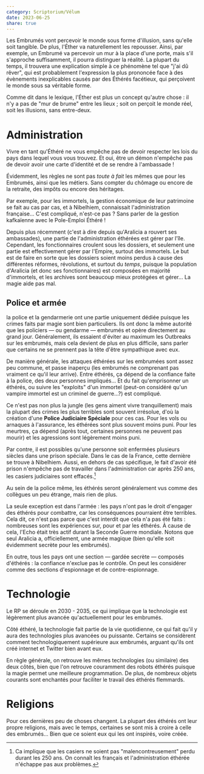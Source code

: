 ```yaml
---
category: Scriptorium/Vélum
date: 2023-06-25
share: true
---
```


Les Embrumés vont percevoir le monde sous forme d'illusion, sans qu'elle soit tangible. De plus, l'Éther va naturellement les repousser. Ainsi, par exemple, un Embrumé va percevoir un mur à la place d'une porte, mais s'il s'approche suffisamment, il pourra distinguer la réalité. La plupart du temps, il trouvera une explication simple à ce phénomène tel que "j'ai dû rêver", qui est probablement l'expression la plus prononcée face à des évènements inexplicables causés par des Éthérés facétieux, qui perçoivent le monde sous sa véritable forme. 

Comme dit dans le lexique, l'Éther est plus un concept qu'autre chose : il n'y a pas de "mur de brume" entre les lieux ; soit on perçoit le monde réel, soit les illusions, sans entre-deux.

# Administration

Vivre en tant qu'Éthéré ne vous empêche pas de devoir respecter les lois du pays dans lequel vous vous trouvez. Et oui, être un démon n'empêche pas de devoir avoir une carte d'identité et de se rendre à l'ambassade !

Évidemment, les règles ne sont pas *toute à fait* les mêmes que pour les Embrumés, ainsi que les métiers. Sans compter du chômage ou encore de la retraite, des impôts ou encore des héritages.

Par exemple, pour les immortels, la gestion économique de leur patrimoine se fait au cas par cas, et à Nibelhiem, connaissait l'administration française… C'est compliqué, n'est-ce pas ? Sans parler de la gestion kafkaïenne avec le Pole-Emploi Éthéré !

Depuis plus récemment (c'est à dire depuis qu'Aralicia a rouvert ses ambassades), une partie de l'administration éthérées est gérer par l'île. Cependant, les fonctionnaires croulent sous les dossiers, et seulement une partie est effectivement gérer par l'Empire, surtout des immortels.
Le but est de faire en sorte que les dossiers soient moins perdus à cause des différentes réformes, révolutions, et surtout du *temps*, puisque la population d'Aralicia (et donc ses fonctionnaires) est composées en majorité d'immortels, et les archives sont beaucoup mieux protégées et gérer… La magie aide pas mal.

## Police et armée

la police et la gendarmerie ont une partie uniquement dédiée puisque les crimes faits par magie sont bien particuliers. Ils ont donc la même autorité que les policiers — ou gendarme — embrumés et opère directement au grand jour. Généralement, ils essaient d'éviter au maximum les Outbreaks sur les embrumés, mais cela devient de plus en plus difficile, sans parler que certains ne se prennent pas la tête d'être sympathique avec eux.

De manière générale, les attaques éthérées sur les embrumées sont assez peu commune, et passe inaperçu (les embrumés ne comprenant pas vraiment ce qu'il leur arrive). Entre éthérés, ça dépend de la confiance faite à la police, des deux personnes impliqués… Et du fait qu'emprisonner un éthérés, ou suivre les "exploits" d'un immortel (peut-on considéré qu'un vampire immortel est un criminel de guerre…?) est compliqué.

Ce n'est pas non plus la jungle (les gens aiment vivre tranquillement) mais la plupart des crimes les plus terribles sont souvent irrésolue, d'où la création d'une **Police Judiciaire Spéciale** pour ces cas. Pour les vols ou arnaques à l'assurance, les éthérées sont plus souvent moins puni. Pour les meurtres, ça dépend (après tout, certaines personnes ne peuvent pas mourir) et les agressions sont légèrement moins puni.

Par contre, il est possibles qu'une personne soit enfermées plusieurs siècles dans une prison spéciale. Dans le cas de la France, cette dernière se trouve à Nibelhiem.
Aussi, en dehors de cas spécifique, le fait d'avoir été prison n'empêche pas de travailler dans l'administration car après 250 ans, les casiers judiciaires sont effacés.[^1]

Au sein de la police même, les éthérés seront généralement vus comme des collègues un peu étrange, mais rien de plus.

La seule exception est dans l'armée : les pays n'ont pas le droit d'engager des éthérés pour combattre, car les conséquences pourraient être terribles. Cela dit, ce n'est pas parce que c'est interdit que cela n'a pas été faits : nombreuses sont les expériences sur, pour et par les éthérés. À cause de cela, l'Echo était très actif durant la Seconde Guerre mondiale.
Notons que seul Aralicia a, officiellement, une armée magique (bien qu'elle soit évidemment secrète pour les embrumés).

En outre, tous les pays ont une section — gardée secrète — composés d'éthérés : la confiance n'exclue pas le contrôle. On peut les considérer comme des sections d'espionnage et de contre-espionnage.

# Technologie

Le RP se déroule en 2030 - 2035, ce qui implique que la technologie est légèrement plus avancée qu'actuellement pour les embrumés. 

Côté éthéré, la technologie fait partie de la vie quotidienne, ce qui fait qu'il y aura des technologies plus avancées ou puissante. Certains se considèrent comment technologiquement supérieure aux embrumés, arguant qu'ils ont créé internet et Twitter bien avant eux. 

En règle générale, on retrouve les mêmes technologies (ou similaire) des deux côtés, bien que l'on retrouve couramment des robots éthérés puisque la magie permet une meilleure programmation. De plus, de nombreux objets courants sont enchantés pour faciliter le travail des éthérés flemmards.

# Religions

Pour ces dernières peu de choses changent. La plupart des éthérés ont leur propre religions, mais avec le temps, certaines se sont mis à croire à celle des embrumés… Bien que ce soient eux qui les ont inspirés, voire créée.

[^1]: Ca implique que les casiers ne soient pas "malencontreusement" perdu durant les 250 ans. On connaît les français et l'administration éthérée n'échappe pas aux problèmes.